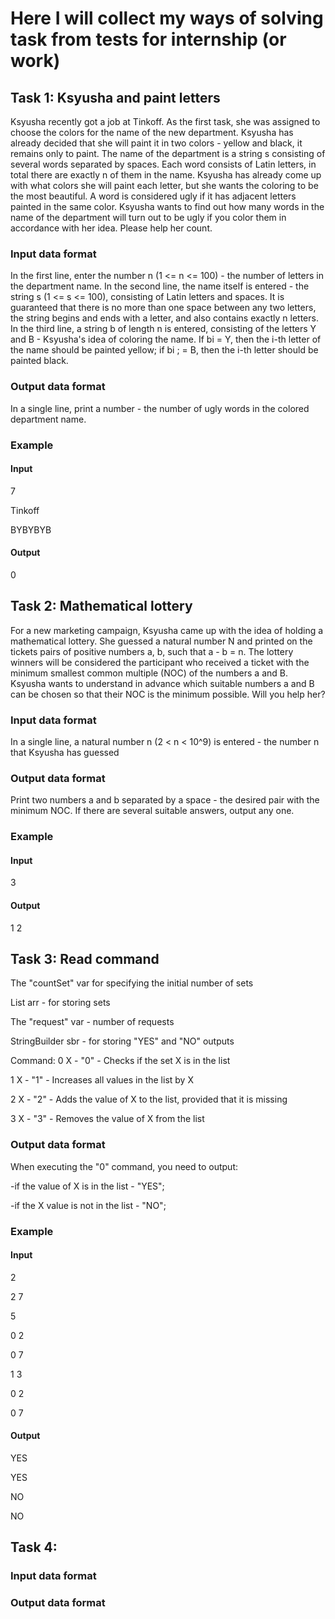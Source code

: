 # Here I will collect my ways of solving task from tests for internship (or work)

## **Task 1: Ksyusha and paint letters**
Ksyusha recently got a job at Tinkoff. As the first task, she was assigned to choose
the colors for the name of the new department. Ksyusha has already decided that she will paint it in two colors - yellow and
black, it remains only to paint.
The name of the department is a string s consisting of several words separated
by spaces. Each word consists of Latin letters, in total there are exactly n of them in the name.
Ksyusha has already come up with what colors she will paint each letter, but she wants the coloring to be
the most beautiful. A word is considered ugly if it has adjacent letters painted in
the same color.
Ksyusha wants to find out how many words in the name of the department will turn out to be ugly if you color them in
accordance with her idea. Please help her count.
### **Input data format**
In the first line, enter the number n (1 <= n <= 100) - the number of letters in the department name.
In the second line, the name itself is entered - the string s (1 <= s <= 100), consisting of Latin letters
and spaces. It is guaranteed that there is no more than one space between any two letters, the string
begins and ends with a letter, and also contains exactly n letters.
In the third line, a string b of length n is entered, consisting of the letters Y and B - Ksyusha's idea of coloring
the name. If bi = Y, then the i-th letter of the name should be painted yellow; if
bi ; = B, then the i-th letter should be painted black.
### **Output data format**
In a single line, print a number - the number of ugly words in the colored department name.
### **Example**
#### **Input**
7

Tinkoff

BYBYBYB
#### **Output**
0

## **Task 2: Mathematical lottery**
For a new marketing campaign, Ksyusha came up with the idea of holding a mathematical lottery. She
guessed a natural number N and printed on the tickets pairs of positive numbers a, b, such that
a - b = n. The lottery winners will be considered the participant who received a ticket with the minimum smallest common multiple (NOC) of the numbers a and B. Ksyusha wants to understand in advance which suitable numbers a and B can be chosen so that their NOC is the minimum possible. Will you help her?
### **Input data format**
In a single line, a natural number n (2 < n < 10^9) is entered - the number n that Ksyusha has guessed
### **Output data format** 
Print two numbers a and b separated by a space - the desired pair with the minimum NOC.
If there are several suitable answers, output any one.
### **Example**
#### **Input**
3
#### **Output**
1 2

## **Task 3: Read command**
The "countSet" var for specifying the initial number of sets

List<Integer> arr - for storing sets
  
The "request" var - number of requests
  
StringBuilder sbr - for storing "YES" and "NO" outputs
  
Command:
0 X - "0" - Сhecks if the set X is in the list
  
1 X - "1" - Increases all values in the list by X
  
2 X - "2" - Adds the value of X to the list, provided that it is missing
  
3 X - "3" - Removes the value of X from the list

### **Output data format** 
When executing the "0" command, you need to output:
  
-if the value of X is in the list - "YES";
  
-if the X value is not in the list - "NO";
### **Example**
#### **Input**
2

2 7

5

0 2

0 7

1 3

0 2

0 7
#### **Output**
YES

YES

NO

NO

## **Task 4:**

### **Input data format**

### **Output data format**
